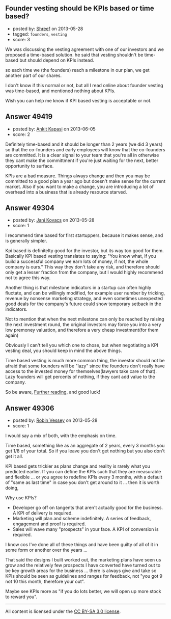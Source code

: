 ## Founder vesting should be KPIs based or time based?

- posted by: [Shreef](https://stackexchange.com/users/-1/9275-shreef) on 2013-05-28
- tagged: `founders`, `vesting`
- score: 3

We was discussing the vesting agreement with one of our investors and we proposed a time-based solution. he said that vesting shouldn't be time-based but should depend on KPIs instead. 

so each time we (the founders) reach a milestone in our plan, we get another part of our shares.

I don't know if this normal or not, but all I read online about founder vesting was time-based, and mentioned nothing about KPIs.

Wish you can help me know if KPI based vesting is acceptable or not. 


## Answer 49419

- posted by: [Ankit Kapasi](https://stackexchange.com/users/-1/26538-ankit-kapasi) on 2013-06-05
- score: 2

Definitely time-based and it should be longer than 2 years (we did 3 years) so that the co-founders and early employees will know that the co-founders are committed. It is a clear signal to your team that you're all in otherwise they cant make the committment if you're just waiting for the next, better opportunity to surface. 

KPIs are a bad measure. Things always change and then you may be committed to a good plan a year ago but doesn't make sense for the current market. Also if you want to make a change, you are introducing a lot of overhead into a business that is already resource starved. 





## Answer 49304

- posted by: [Jani Kovacs](https://stackexchange.com/users/-1/25417-jani-kovacs) on 2013-05-28
- score: 1

<p>I recommend time based for first startuppers, because it makes sense, and is generally simpler.</p>

<p>Kpi based is definitelty good for the investor, but its way too good for them. Basically KPI based vesting translates to saying: "You know what, If you build a successful company we earn lots of money, if not, the whole company is ours." This way they don't take any risk, and therefore should only get a lesser fraction from the company, but I would highly recommend not to agree this way. </p>

<p>Another thing is that milestone indicators in a startup can often highly fluctate, and can be willingly modified, for example user number by tricking, revenue by nonsense marketing strategy, and even sometimes unexpexted good deals for the company's future could show temporary setback in the indicators.</p>

<p>Not to mention that when the next milestone can only be reached by raising the next investment round, the original investors may force you into a very low premoney valuation, and therefore a very cheap investment(for them again)</p>

<p>Obviously I can't tell you which one to chose, but when negotiating a KPI vesting deal, you should keep in mind the above things. </p>

<p>Time based vesting is much more common thing, the investor should not be afraid that some founders will be "lazy" since the founders don't really have access to the invested money for themselves(lawyers take care of that). Lazy founders will get percents of nothing, if they cant add value to the company.</p>

<p>So be aware, <a href="http://blog.simeonov.com/2010/04/25/founder-agreements-vesting/" rel="nofollow">Further reading</a>, and good luck!</p>



## Answer 49306

- posted by: [Robin Vessey](https://stackexchange.com/users/-1/984-robin-vessey) on 2013-05-28
- score: 1

I would say a mix of both, with the emphasis on time.

Time based, something like as an aggregate of 2 years, every 3 months you get 1/8 of your total. So if you leave you don't get nothing but you also don't get it all.

KPI based gets trickier as plans change and reality is rarely what you predicted earlier.
If you can define the KPIs such that they are measurable and flexible ... or you agree to redefine KPIs every 3 months, with a default of "same as last time" in case you don't get around to it ... then it is worth doing, 

Why use KPIs?

- Developer go off on tangents that aren't actually good for the business. A KPI of delivery is required.
- Marketing will plan and scheme indefinitely. A series of feedback, engagement and proof is required.
- Sales will wave many "prospects" in your face. A KPI of conversion is required.

I know cos I've done all of these things and have been guilty of all of it in some form or another over the years ... 

That said the designs I built worked out, the marketing plans have seen us grow and the relatively few prospects I have converted have turned out to be key growth areas for the business ... there is always give and take so KPIs should be seen as guidelines and ranges for feedback, not "you got 9 not 10 this month, therefore your out".

Maybe see KPIs more as "if you do lots better, we will open up more stock to reward you".




---

All content is licensed under the [CC BY-SA 3.0 license](https://creativecommons.org/licenses/by-sa/3.0/).
